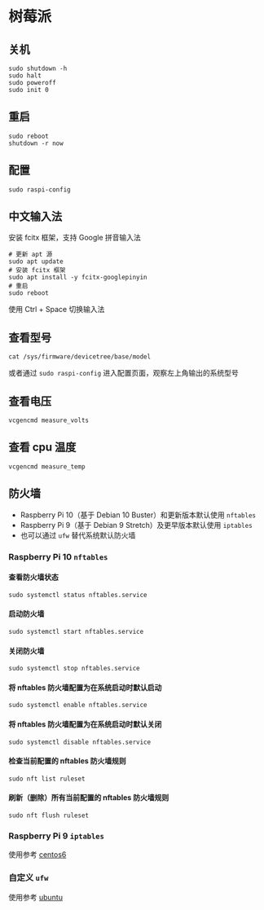 # 树莓派

## 关机

```shell
sudo shutdown -h 
sudo halt
sudo poweroff
sudo init 0
```

## 重启

```shell
sudo reboot
shutdown -r now
```

## 配置

```shell
sudo raspi-config
```

## 中文输入法

安装 fcitx 框架，支持 Google 拼音输入法

```shell
# 更新 apt 源
sudo apt update 
# 安装 fcitx 框架
sudo apt install -y fcitx-googlepinyin
# 重启
sudo reboot
```

使用 Ctrl + Space 切换输入法

## 查看型号

```shell
cat /sys/firmware/devicetree/base/model
```

或者通过 `sudo raspi-config` 进入配置页面，观察左上角输出的系统型号

## 查看电压

```shell
vcgencmd measure_volts
```

## 查看 cpu 温度

```shell
vcgencmd measure_temp
```

## 防火墙

* Raspberry Pi 10（基于 Debian 10 Buster）和更新版本默认使用 `nftables`
* Raspberry Pi 9（基于 Debian 9 Stretch）及更早版本默认使用 `iptables`
* 也可以通过 `ufw` 替代系统默认防火墙

### Raspberry Pi 10 `nftables`

#### 查看防火墙状态
```shell
sudo systemctl status nftables.service
```

#### 启动防火墙

```shell
sudo systemctl start nftables.service
```

#### 关闭防火墙

```shell
sudo systemctl stop nftables.service
```

#### 将 nftables 防火墙配置为在系统启动时默认启动

```shell
sudo systemctl enable nftables.service
```

#### 将 nftables 防火墙配置为在系统启动时默认关闭

```shell
sudo systemctl disable nftables.service
```

#### 检查当前配置的 nftables 防火墙规则

```shell
sudo nft list ruleset
```

#### 刷新（删除）所有当前配置的 nftables 防火墙规则

```shell
sudo nft flush ruleset
```

### Raspberry Pi 9 `iptables`

使用参考 [centos6](../linux/01-Linux常用命令.md#centos6)

### 自定义 `ufw`

使用参考 [ubuntu](../linux/01-Linux常用命令.md#ubuntu)